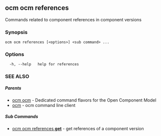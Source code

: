 ## ocm ocm references

Commands related to component references in component versions

### Synopsis

```
ocm ocm references [<options>] <sub command> ...
```

### Options

```
  -h, --help   help for references
```

### SEE ALSO

##### Parents

* [ocm ocm](ocm_ocm.md)	 - Dedicated command flavors for the Open Component Model
* [ocm](ocm.md)	 - ocm command line client


##### Sub Commands

* [ocm ocm references <b>get</b>](ocm_ocm_references_get.md)	 - get references of a component version

